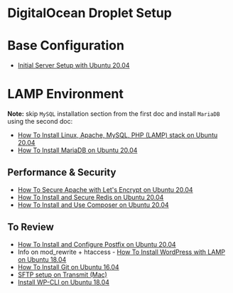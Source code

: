 # DigitalOcean Droplet Setup

# Base Configuration

- [Initial Server Setup with Ubuntu 20.04](https://www.digitalocean.com/community/tutorials/initial-server-setup-with-ubuntu-20-04)

# LAMP Environment

**Note:** skip `MySQL` installation section from the first doc and install `MariaDB` using the second doc:

- [How To Install Linux, Apache, MySQL, PHP (LAMP) stack on Ubuntu 20.04](https://www.digitalocean.com/community/tutorials/how-to-install-linux-apache-mysql-php-lamp-stack-on-ubuntu-20-04)
- [How To Install MariaDB on Ubuntu 20.04](https://www.digitalocean.com/community/tutorials/how-to-install-mariadb-on-ubuntu-20-04)

## Performance & Security

- [How To Secure Apache with Let's Encrypt on Ubuntu 20.04](https://www.digitalocean.com/community/tutorials/how-to-secure-apache-with-let-s-encrypt-on-ubuntu-20-04)
- [How To Install and Secure Redis on Ubuntu 20.04](https://www.digitalocean.com/community/tutorials/how-to-install-and-secure-redis-on-ubuntu-20-04)
- [How To Install and Use Composer on Ubuntu 20.04](https://www.digitalocean.com/community/tutorials/how-to-install-and-use-composer-on-ubuntu-20-04)

## To Review

- [How To Install and Configure Postfix on Ubuntu 20.04](https://www.digitalocean.com/community/tutorials/how-to-install-and-configure-postfix-on-ubuntu-20-04)
- Info on mod_rewrite + htaccess - [How To Install WordPress with LAMP on Ubuntu 18.04](https://www.digitalocean.com/community/tutorials/how-to-install-wordpress-with-lamp-on-ubuntu-18-04)
- [How To Install Git on Ubuntu 16.04](https://www.digitalocean.com/community/tutorials/how-to-install-git-on-ubuntu-16-04)
- [SFTP setup on Transmit (Mac)](https://www.digitalocean.com/community/questions/sftp-setup-on-transmit-mac)
- [Install WP-CLI on Ubuntu 18.04](https://www.linode.com/docs/guides/install-wordpress-using-wp-cli-on-ubuntu-18-04/)